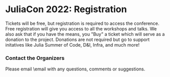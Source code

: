 # JuliaCon 2022: Registration

Tickets will be free, but registration is required to access the conference.
Free registration will give you access to all the workshops and talks. We also ask that if you have the means, you 
"Buy" a ticket which will serve as a donation to the project. Donations are not required but go to support initatives like 
Julia Summer of Code, D&I, Infra, and much more!

<!-- ~~~
<div id="eventbrite-widget-container-265892129517"></div>

<script src="https://www.eventbrite.com/static/widgets/eb_widgets.js"></script>

<script type="text/javascript">
    var exampleCallback = function() {
        console.log('Order complete!');
    };

    window.EBWidgets.createWidget({
        // Required
        widgetType: 'checkout',
        eventId: '265892129517',
        iframeContainerId: 'eventbrite-widget-container-265892129517',

        // Optional
        iframeContainerHeight: 425,  // Widget height in pixels. Defaults to a minimum of 425px if not provided
        onOrderComplete: exampleCallback  // Method called when an order has successfully completed
    });
</script>

<p style='font-size:14px'>
  <em>(Can't see the ticketing widget above? Please wait a few seconds, refesh your browser, or check if a plugin is preventing access. <a href="https://www.eventbrite.com/e/juliacon-2022-tickets-265892129517">Click here</a> if all else fails.)</em>
</p>
~~~ -->

### Contact the Organizers

Please email \email with any questions, comments or suggestions.
